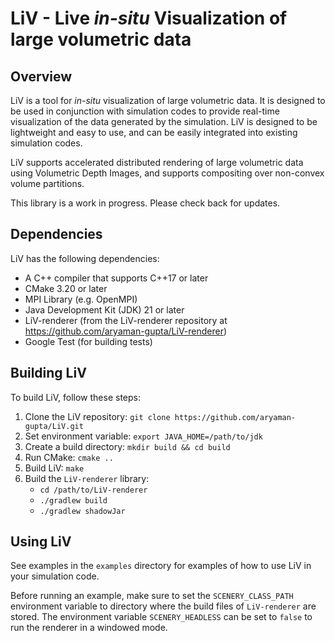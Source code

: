 # LiV - Live *in-situ* Visualization of large volumetric data

## Overview

LiV is a tool for *in-situ* visualization of large volumetric data. It is designed to be used in conjunction with simulation codes to provide real-time visualization of the data generated by the simulation. LiV is designed to be lightweight and easy to use, and can be easily integrated into existing simulation codes.

LiV supports accelerated distributed rendering of large volumetric data using Volumetric Depth Images, and supports compositing over non-convex volume partitions.

This library is a work in progress. Please check back for updates.

## Dependencies

LiV has the following dependencies:
 - A C++ compiler that supports C++17 or later
 - CMake 3.20 or later
 - MPI Library (e.g. OpenMPI)
 - Java Development Kit (JDK) 21 or later
 - LiV-renderer (from the LiV-renderer repository at https://github.com/aryaman-gupta/LiV-renderer)
 - Google Test (for building tests)

## Building LiV

To build LiV, follow these steps:

1. Clone the LiV repository:
```git clone https://github.com/aryaman-gupta/LiV.git```
2. Set environment variable:
```export JAVA_HOME=/path/to/jdk```
3. Create a build directory:
```mkdir build && cd build```
3. Run CMake:
```cmake ..```
4. Build LiV:
```make```
5. Build the `LiV-renderer` library:
   - `cd /path/to/LiV-renderer`
   - `./gradlew build`
   - `./gradlew shadowJar`

## Using LiV

See examples in the `examples` directory for examples of how to use LiV in your simulation code.

Before running an example, make sure to set the `SCENERY_CLASS_PATH` environment variable to directory where the build files of `LiV-renderer` are stored.
The environment variable `SCENERY_HEADLESS` can be set to `false` to run the renderer in a windowed mode.

